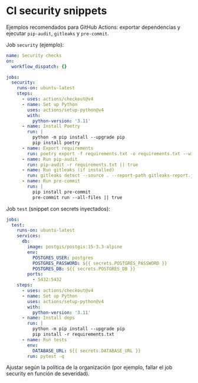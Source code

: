# CI security snippets

Ejemplos recomendados para GitHub Actions: exportar dependencias y ejecutar `pip-audit`, `gitleaks` y `pre-commit`.

Job `security` (ejemplo):

```yaml
name: Security checks
on:
  workflow_dispatch: {}

jobs:
  security:
    runs-on: ubuntu-latest
    steps:
      - uses: actions/checkout@v4
      - name: Set up Python
        uses: actions/setup-python@v4
        with:
          python-version: '3.11'
      - name: Install Poetry
        run: |
          python -m pip install --upgrade pip
          pip install poetry
      - name: Export requirements
        run: poetry export -f requirements.txt -o requirements.txt --without-hashes
      - name: Run pip-audit
        run: pip-audit -r requirements.txt || true
      - name: Run gitleaks (if installed)
        run: gitleaks detect --source . --report-path gitleaks-report.json || true
      - name: Run pre-commit
        run: |
          pip install pre-commit
          pre-commit run --all-files || true
```

Job `test` (snippet con secrets inyectados):

```yaml
jobs:
  test:
    runs-on: ubuntu-latest
    services:
      db:
        image: postgis/postgis:15-3.3-alpine
        env:
          POSTGRES_USER: postgres
          POSTGRES_PASSWORD: ${{ secrets.POSTGRES_PASSWORD }}
          POSTGRES_DB: ${{ secrets.POSTGRES_DB }}
        ports:
          - 5432:5432
    steps:
      - uses: actions/checkout@v4
      - name: Set up Python
        uses: actions/setup-python@v4
        with:
          python-version: '3.11'
      - name: Install deps
        run: |
          python -m pip install --upgrade pip
          pip install -r requirements.txt
      - name: Run tests
        env:
          DATABASE_URL: ${{ secrets.DATABASE_URL }}
        run: pytest -q
```

Ajustar según la política de la organización (por ejemplo, fallar el job security en función de severidad).
